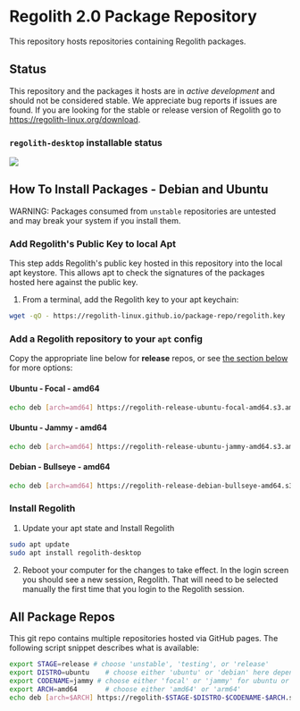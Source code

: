 # Regolith 2.0 Package Repository

This repository hosts repositories containing Regolith packages. 

## Status

This repository and the packages it hosts are in *active development* and should not be considered stable.  We appreciate bug reports if issues are found.  If you are looking for the stable or release version of Regolith go to https://regolith-linux.org/download.

### `regolith-desktop` installable status

![](https://github.com/regolith-linux/voulage/actions/workflows/test-desktop-installable.yml/badge.svg)

## How To Install Packages - Debian and Ubuntu

WARNING: Packages consumed from `unstable` repositories are untested and may break your system if you install them.
### Add Regolith's Public Key to local Apt

This step adds Regolith's public key hosted in this repository into the local apt keystore.  This allows apt to check the signatures of the packages hosted here against the public key.

1. From a terminal, add the Regolith key to your apt keychain:

```bash
wget -qO - https://regolith-linux.github.io/package-repo/regolith.key | sudo tee /etc/apt/trusted.gpg.d/regolith.asc
```

### Add a Regolith repository to your `apt` config

Copy the appropriate line below for **release** repos, or see [the section below](#all-package-repos) for more options:

#### Ubuntu - Focal - amd64

```bash
echo deb [arch=amd64] https://regolith-release-ubuntu-focal-amd64.s3.amazonaws.com focal main | sudo tee /etc/apt/sources.list.d/regolith.list
```

#### Ubuntu - Jammy - amd64

```bash
echo deb [arch=amd64] https://regolith-release-ubuntu-jammy-amd64.s3.amazonaws.com jammy main | sudo tee /etc/apt/sources.list.d/regolith.list
```

#### Debian - Bullseye - amd64

```bash
echo deb [arch=amd64] https://regolith-release-debian-bullseye-amd64.s3.amazonaws.com bullseye main | sudo tee /etc/apt/sources.list.d/regolith.list
```

### Install Regolith

1. Update your apt state and Install Regolith

```bash
sudo apt update
sudo apt install regolith-desktop
```

2. Reboot your computer for the changes to take effect.  In the login screen you should see a new session, Regolith.  That will need to be selected manually the first time that you login to the Regolith session.


## All Package Repos

This git repo contains multiple repositories hosted via GitHub pages.  The following script snippet describes what is available:

```bash
export STAGE=release # choose 'unstable', 'testing', or 'release'
export DISTRO=ubuntu    # choose either 'ubuntu' or 'debian' here depending on system installing into
export CODENAME=jammy # choose either 'focal' or 'jammy' for ubuntu or 'bullseye' for debian
export ARCH=amd64       # choose either 'amd64' or 'arm64'
echo deb [arch=$ARCH] https://regolith-$STAGE-$DISTRO-$CODENAME-$ARCH.s3.amazonaws.com $CODENAME main | sudo tee /etc/apt/sources.list.d/regolith.list
```
